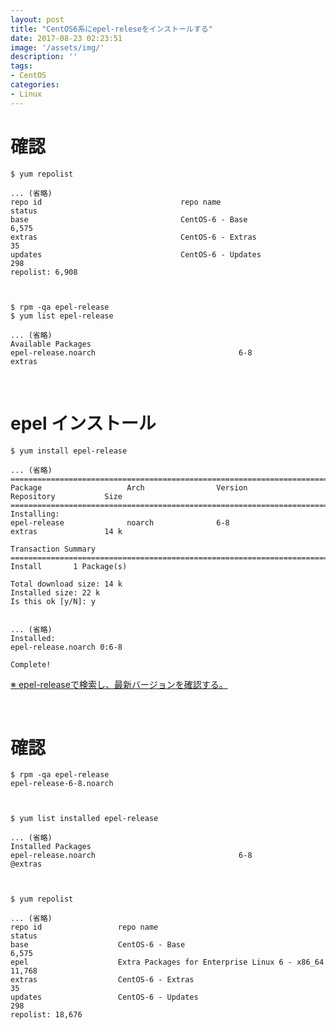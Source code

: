 ```yaml
---
layout: post
title: "CentOS6系にepel-releseをインストールする"
date: 2017-08-23 02:23:51
image: '/assets/img/'
description: ''
tags:
- CentOS
categories:
- Linux
---
```


# 確認

    $ yum repolist

    ... (省略)
    repo id                               repo name                                        status
    base                                  CentOS-6 - Base                                  6,575
    extras                                CentOS-6 - Extras                                   35
    updates                               CentOS-6 - Updates                                 298
    repolist: 6,908



    $ rpm -qa epel-release
    $ yum list epel-release

    ... (省略)
    Available Packages
    epel-release.noarch                                6-8                                 extras

<br>

# epel インストール

    $ yum install epel-release

    ... (省略)
    =============================================================================================
    Package                   Arch                Version             Repository           Size
    =============================================================================================
    Installing:
    epel-release              noarch              6-8                 extras               14 k

    Transaction Summary
    =============================================================================================
    Install       1 Package(s)

    Total download size: 14 k
    Installed size: 22 k
    Is this ok [y/N]: y

	
    ... (省略)
    Installed:
    epel-release.noarch 0:6-8                                                                  

    Complete!

[※ epel-releaseで検索し、最新バージョンを確認する。](http://dl.fedoraproject.org/pub/epel/6/x86_64/)

<br>

# 確認

    $ rpm -qa epel-release
    epel-release-6-8.noarch



    $ yum list installed epel-release

    ... (省略)
    Installed Packages
    epel-release.noarch                                6-8                                @extras



    $ yum repolist
    
    ... (省略)
    repo id                 repo name                                                      status
    base                    CentOS-6 - Base                                                 6,575
    epel                    Extra Packages for Enterprise Linux 6 - x86_64                 11,768
    extras                  CentOS-6 - Extras                                                  35
    updates                 CentOS-6 - Updates                                                298
    repolist: 18,676


<br><br>